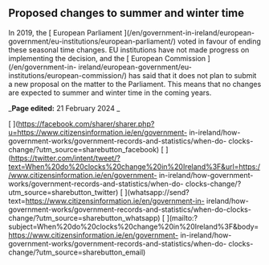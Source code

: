 ##  Proposed changes to summer and winter time

In 2019, the [ European Parliament ](/en/government-in-ireland/european-
government/eu-institutions/european-parliament/) voted in favour of ending
these seasonal time changes. EU institutions have not made progress on
implementing the decision, and the [ European Commission ](/en/government-in-
ireland/european-government/eu-institutions/european-commission/) has said
that it does not plan to submit a new proposal on the matter to the
Parliament. This means that no changes are expected to summer and winter time
in the coming years.

_**Page edited:** 21 February 2024 _

[
](https://facebook.com/sharer/sharer.php?u=https://www.citizensinformation.ie/en/government-
in-ireland/how-government-works/government-records-and-statistics/when-do-
clocks-change/?utm_source=sharebutton_facebook) [
](https://twitter.com/intent/tweet/?text=When%20do%20clocks%20change%20in%20Ireland%3F&url=https://www.citizensinformation.ie/en/government-
in-ireland/how-government-works/government-records-and-statistics/when-do-
clocks-change/?utm_source=sharebutton_twitter) [
](whatsapp://send?text=https://www.citizensinformation.ie/en/government-in-
ireland/how-government-works/government-records-and-statistics/when-do-clocks-
change/?utm_source=sharebutton_whatsapp) [
](mailto:?subject=When%20do%20clocks%20change%20in%20Ireland%3F&body=https://www.citizensinformation.ie/en/government-
in-ireland/how-government-works/government-records-and-statistics/when-do-
clocks-change/?utm_source=sharebutton_email) [ ](javascript:void\(0\))
